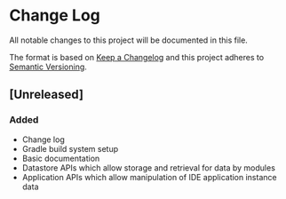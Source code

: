# Change Log
All notable changes to this project will be documented in this file.

The format is based on [Keep a Changelog](http://keepachangelog.com/) 
and this project adheres to [Semantic Versioning](http://semver.org/).

## [Unreleased]
### Added

- Change log
- Gradle build system setup
- Basic documentation
- Datastore APIs which allow storage and retrieval for data by modules
- Application APIs which allow manipulation of IDE application instance data